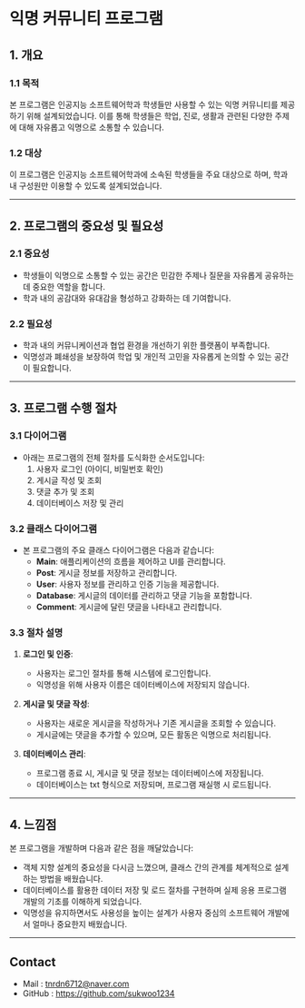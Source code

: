# 익명 커뮤니티 프로그램

## 1. 개요

### 1.1 목적
본 프로그램은 인공지능 소프트웨어학과 학생들만 사용할 수 있는 익명 커뮤니티를 제공하기 위해 설계되었습니다. 이를 통해 학생들은 학업, 진로, 생활과 관련된 다양한 주제에 대해 자유롭고 익명으로 소통할 수 있습니다.

### 1.2 대상
이 프로그램은 인공지능 소프트웨어학과에 소속된 학생들을 주요 대상으로 하며, 학과 내 구성원만 이용할 수 있도록 설계되었습니다.

---

## 2. 프로그램의 중요성 및 필요성

### 2.1 중요성
- 학생들이 익명으로 소통할 수 있는 공간은 민감한 주제나 질문을 자유롭게 공유하는 데 중요한 역할을 합니다.
- 학과 내의 공감대와 유대감을 형성하고 강화하는 데 기여합니다.

### 2.2 필요성
- 학과 내의 커뮤니케이션과 협업 환경을 개선하기 위한 플랫폼이 부족합니다.
- 익명성과 폐쇄성을 보장하여 학업 및 개인적 고민을 자유롭게 논의할 수 있는 공간이 필요합니다.

---

## 3. 프로그램 수행 절차

### 3.1 다이어그램
- 아래는 프로그램의 전체 절차를 도식화한 순서도입니다:
  1. 사용자 로그인 (아이디, 비밀번호 확인)
  2. 게시글 작성 및 조회
  3. 댓글 추가 및 조회
  4. 데이터베이스 저장 및 관리



### 3.2 클래스 다이어그램
- 본 프로그램의 주요 클래스 다이어그램은 다음과 같습니다:
  - **Main**: 애플리케이션의 흐름을 제어하고 UI를 관리합니다.
  - **Post**: 게시글 정보를 저장하고 관리합니다.
  - **User**: 사용자 정보를 관리하고 인증 기능을 제공합니다.
  - **Database**: 게시글의 데이터를 관리하고 댓글 기능을 포함합니다.
  - **Comment**: 게시글에 달린 댓글을 나타내고 관리합니다.

### 3.3 절차 설명
1. **로그인 및 인증**:
   - 사용자는 로그인 절차를 통해 시스템에 로그인합니다.
   - 익명성을 위해 사용자 이름은 데이터베이스에 저장되지 않습니다.

2. **게시글 및 댓글 작성**:
   - 사용자는 새로운 게시글을 작성하거나 기존 게시글을 조회할 수 있습니다.
   - 게시글에는 댓글을 추가할 수 있으며, 모든 활동은 익명으로 처리됩니다.

3. **데이터베이스 관리**:
   - 프로그램 종료 시, 게시글 및 댓글 정보는 데이터베이스에 저장됩니다.
   - 데이터베이스는 txt 형식으로 저장되며, 프로그램 재실행 시 로드됩니다.

---

## 4. 느낌점
본 프로그램을 개발하며 다음과 같은 점을 깨달았습니다:
- 객체 지향 설계의 중요성을 다시금 느꼈으며, 클래스 간의 관계를 체계적으로 설계하는 방법을 배웠습니다.
- 데이터베이스를 활용한 데이터 저장 및 로드 절차를 구현하며 실제 응용 프로그램 개발의 기초를 이해하게 되었습니다.
- 익명성을 유지하면서도 사용성을 높이는 설계가 사용자 중심의 소프트웨어 개발에서 얼마나 중요한지 배웠습니다.

---

## Contact
- Mail : tnrdn6712@naver.com
- GitHub : https://github.com/sukwoo1234
